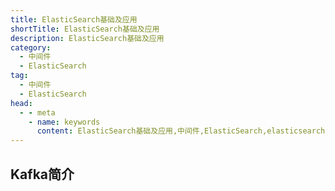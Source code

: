 ```yaml
---
title: ElasticSearch基础及应用
shortTitle: ElasticSearch基础及应用
description: ElasticSearch基础及应用
category:
  - 中间件
  - ElasticSearch
tag:
  - 中间件
  - ElasticSearch
head:
  - - meta
    - name: keywords
      content: ElasticSearch基础及应用,中间件,ElasticSearch,elasticsearch
---
```


## Kafka简介